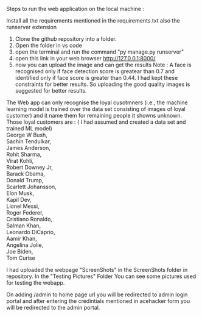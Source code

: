 Steps to run the web application on the local machine :

Install all the requirements mentioned in the requirements.txt also the runserver extension

1. Clone the github repository into a folder.
2. Open the folder in vs code
3. open the terminal and run the command "py manage.py runserver"
4. open this link in your web browser http://127.0.0.1:8000/
5. now you can upload the image and can get the results Note : A face is recognised only if face detection score is greatear than 0.7 and identified only if face score is greater than 0.44. I had kept these constraints for better results. So uploading the good quality images is suggested for better results.

The Web app can only recognise the loyal cusotmners (i.e., the machine learning model is trained over the data set consisting of images of loyal customer) and it name them for remaining people it showns unknown.  
Those loyal customers are : ( I had assumed and created a data set and trained ML model)  
George W Bush,  
Sachin Tendulkar,  
James Anderson,  
Rohit Sharma,  
Virat Kohli,  
Robert Downey Jr,  
Barack Obama,           
Donald Trump,           
Scarlett Johansson,    
Elon Musk,            
Kapil Dev,            
Lionel Messi,          
Roger Federer,         
Cristiano Ronaldo,     
Salman Khan,           
Leonardo DiCaprio,     
Aamir Khan,            
Angelina Jolie,         
Joe Biden,              
Tom Curise 


I had uploaded the webpage "ScreenShots" in the ScreenShots folder in repository. In the "Testing Pictures" Folder You can see some pictures used for testing the webapp.

On adding /admin to home page url you will be redirected to admin login portal and after entering the credintials mentioned in acehacker form you will be redirected to the admin portal.
